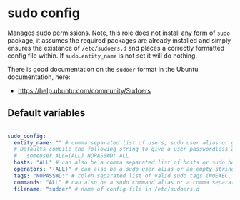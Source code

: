 # sudo config
Manages sudo permissions. Note, this role does not install any form of `sudo` package, it assumes the required packages are already installed and simply ensures the existance of `/etc/sudoers.d` and places a correctly formatted config file within. If `sudo.entity_name` is not set it will do nothing.

There is good documentation on the `sudoer` format in the Ubuntu documentation, here:
* https://help.ubuntu.com/community/Sudoers

<!--TOC-->
<!--ENDTOC-->

<!--ROLEVARS-->
## Default variables
```yaml
---
sudo_config:
  entity_name: "" # comma separated list of users, sudo user alias or group name, not forgetting to prefix groups with a '%' symbol
  # Defaults compile the following string to give a user passwordless access to all commands on all hosts:
  #   someuser ALL=(ALL) NOPASSWD: ALL
  hosts: "ALL" # can also be a comma separated list of hosts or sudo host alias
  operators: "(ALL)" # can also be a sudo user alias or an empty string
  tags: "NOPASSWD:" # colon separated list of valid sudo tags (NOEXEC, PASSWD, NOPASSWD) with trailing colon, can also be an empty string
  commands: "ALL" # can also be a sudo command alias or a comma separated list (see the `squashfs` role for an example)
  filename: "sudoer" # name of config file in /etc/sudoers.d
```

<!--ENDROLEVARS-->
